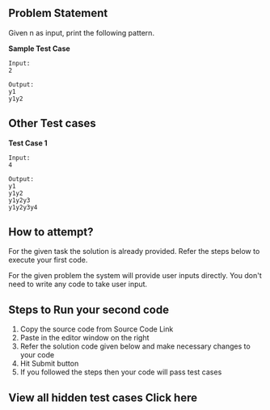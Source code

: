 ## Problem Statement
Given n as input, print the following pattern.

**Sample Test Case**
```
Input:
2

Output:
y1
y1y2
```
## Other Test cases

**Test Case 1**
```
Input:
4

Output:
y1
y1y2
y1y2y3
y1y2y3y4
```
## How to attempt?
For the given task the solution is already provided. Refer the steps below to execute your first code.

For the given problem the system will provide user inputs directly. You don't need to write any code to take user input.

## Steps to Run your second code
1. Copy the source code from Source Code Link
2. Paste in the editor window on the right
3. Refer the solution code given below and make necessary changes to your code
4. Hit Submit button
5. If you followed the steps then your code will pass test cases

## View all hidden test cases Click here
